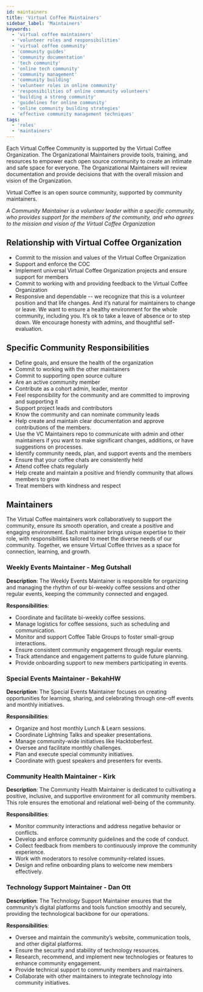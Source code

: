 ```yaml
---
id: maintainers
title: 'Virtual Coffee Maintainers'
sidebar_label: 'Maintainers'
keywords:
  - 'virtual coffee maintainers'
  - 'volunteer roles and responsibilities'
  - 'virtual coffee community'
  - 'community guides'
  - 'community documentation'
  - 'tech community'
  - 'online tech community'
  - 'community management'
  - 'community building'
  - 'volunteer roles in online community'
  - 'responsibilities of online community volunteers'
  - 'building a strong community'
  - 'guidelines for online community'
  - 'online community building strategies'
  - 'effective community management techniques'
tags:
  - 'roles'
  - 'maintainers'
---
```


Each Virtual Coffee Community is supported by the Virtual Coffee Organization. The Organizational Maintainers provide tools, training, and resources to empower each open source community to create an intimate and safe space for everyone. The Organizational Maintainers will review documentation and provide decisions that with the overall mission and vision of the Organization.

Virtual Coffee is an open source community, supported by community maintainers.

_A Community Maintainer is a volunteer leader within a specific community, who provides support for the members of the community, and who agrees to the mission and vision of the Virtual Coffee Organization_

## Relationship with Virtual Coffee Organization

- Commit to the mission and values of the Virtual Coffee Organization
- Support and enforce the COC
- Implement universal Virtual Coffee Organization projects and ensure support for members
- Commit to working with and providing feedback to the Virtual Coffee Organization
- Responsive and dependable -- we recognize that this is a volunteer position and that life changes. And it’s natural for maintainers to change or leave. We want to ensure a healthy environment for the whole community, including you. It’s ok to take a leave of absence or to step down. We encourage honesty with admins, and thoughtful self-evaluation.

## Specific Community Responsibilities

- Define goals, and ensure the health of the organization
- Commit to working with the other maintainers
- Commit to supporting open source culture
- Are an active community member
- Contribute as a cohort admin, leader, mentor
- Feel responsibility for the community and are committed to improving and supporting it
- Support project leads and contributors
- Know the community and can nominate community leads
- Help create and maintain clear documentation and approve contributions of the members.
- Use the VC Maintainers repo to communicate with admin and other maintainers if you want to make significant changes, additions, or have suggestions on processes.
- Identify community needs, plan, and support events and the members
- Ensure that your coffee chats are consistently held
- Attend coffee chats regularly
- Help create and maintain a positive and friendly community that allows members to grow
- Treat members with kindness and respect

## Maintainers

The Virtual Coffee maintainers work collaboratively to support the community, ensure its smooth operation, and create a positive and engaging environment. Each maintainer brings unique expertise to their role, with responsibilities tailored to meet the diverse needs of our community. Together, we ensure Virtual Coffee thrives as a space for connection, learning, and growth.

### Weekly Events Maintainer - Meg Gutshall

**Description**: The Weekly Events Maintainer is responsible for organizing and managing the rhythm of our bi-weekly coffee sessions and other regular events, keeping the community connected and engaged.

**Responsibilities**:

- Coordinate and facilitate bi-weekly coffee sessions.
- Manage logistics for coffee sessions, such as scheduling and communication.
- Monitor and support Coffee Table Groups to foster small-group interactions.
- Ensure consistent community engagement through regular events.
- Track attendance and engagement patterns to guide future planning.
- Provide onboarding support to new members participating in events.

### Special Events Maintainer - BekahHW

**Description**: The Special Events Maintainer focuses on creating opportunities for learning, sharing, and celebrating through one-off events and monthly initiatives.

**Responsibilities**:

- Organize and host monthly Lunch & Learn sessions.
- Coordinate Lightning Talks and speaker presentations.
- Manage community-wide initiatives like Hacktoberfest.
- Oversee and facilitate monthly challenges.
- Plan and execute special community initiatives.
- Coordinate with guest speakers and presenters for events.

### Community Health Maintainer - Kirk

**Description**: The Community Health Maintainer is dedicated to cultivating a positive, inclusive, and supportive environment for all community members. This role ensures the emotional and relational well-being of the community.

**Responsibilities**:

- Monitor community interactions and address negative behavior or conflicts.
- Develop and enforce community guidelines and the code of conduct.
- Collect feedback from members to continuously improve the community experience.
- Work with moderators to resolve community-related issues.
- Design and refine onboarding plans to welcome new members effectively.

### Technology Support Maintainer - Dan Ott

**Description**: The Technology Support Maintainer ensures that the community’s digital platforms and tools function smoothly and securely, providing the technological backbone for our operations.

**Responsibilities**:

- Oversee and maintain the community’s website, communication tools, and other digital platforms.
- Ensure the security and stability of technology resources.
- Research, recommend, and implement new technologies or features to enhance community engagement.
- Provide technical support to community members and maintainers.
- Collaborate with other maintainers to integrate technology into community initiatives.